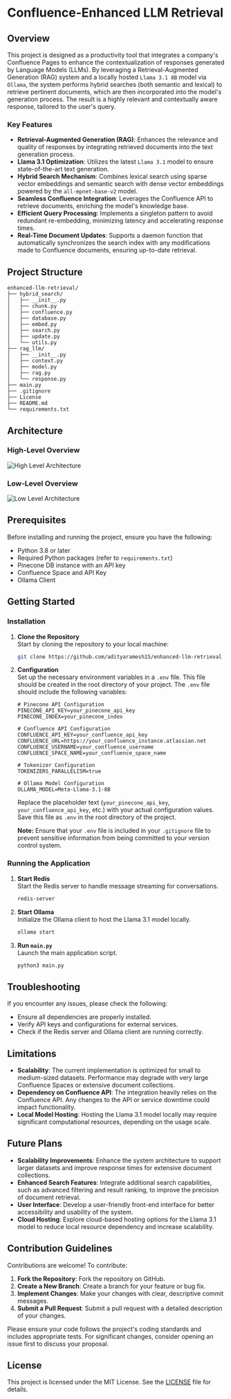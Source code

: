 # Confluence-Enhanced LLM Retrieval

## Overview

This project is designed as a productivity tool that integrates a company's Confluence Pages to enhance the contextualization of responses generated by Language Models (LLMs). By leveraging a Retrieval-Augmented Generation (RAG) system and a locally hosted `Llama 3.1 8B` model via `Ollama`, the system performs hybrid searches (both semantic and lexical) to retrieve pertinent documents, which are then incorporated into the model's generation process. The result is a highly relevant and contextually aware response, tailored to the user's query.

### Key Features

- **Retrieval-Augmented Generation (RAG)**: Enhances the relevance and quality of responses by integrating retrieved documents into the text generation process.
- **Llama 3.1 Optimization**: Utilizes the latest `Llama 3.1` model to ensure state-of-the-art text generation.
- **Hybrid Search Mechanism**: Combines lexical search using sparse vector embeddings and semantic search with dense vector embeddings powered by the `all-mpnet-base-v2` model.
- **Seamless Confluence Integration**: Leverages the Confluence API to retrieve documents, enriching the model's knowledge base.
- **Efficient Query Processing**: Implements a singleton pattern to avoid redundant re-embedding, minimizing latency and accelerating response times.
- **Real-Time Document Updates**: Supports a daemon function that automatically synchronizes the search index with any modifications made to Confluence documents, ensuring up-to-date retrieval.

## Project Structure
```
enhanced-llm-retrieval/
├── hybrid_search/
│   ├── __init__.py
│   ├── chunk.py
│   ├── confluence.py
│   ├── database.py
│   ├── embed.py
│   ├── search.py
│   ├── update.py
│   └── utils.py
├── rag_llm/
│   ├── __init__.py
│   ├── context.py
│   ├── model.py
│   ├── rag.py
│   └── response.py
├── main.py
├── .gitignore
├── License
├── README.md
└── requirements.txt
```

## Architecture

### High-Level Overview
![High Level Architecture](./images/high-level.png)

### Low-Level Overview
![Low Level Architecture](./images/low-level.png)

## Prerequisites

Before installing and running the project, ensure you have the following:

- Python 3.8 or later
- Required Python packages (refer to `requirements.txt`)
- Pinecone DB instance with an API key
- Confluence Space and API Key
- Ollama Client

## Getting Started

### Installation

1. **Clone the Repository**  
   Start by cloning the repository to your local machine:

   ```bash
   git clone https://github.com/adityaramesh15/enhanced-llm-retrieval
   ```

2. **Configuration**  
   Set up the necessary environment variables in a `.env` file. This file should be created in the root directory of your project. The `.env` file should include the following variables:

   ```plaintext
   # Pinecone API Configuration
   PINECONE_API_KEY=your_pinecone_api_key
   PINECONE_INDEX=your_pinecone_index

   # Confluence API Configuration
   CONFLUENCE_API_KEY=your_confluence_api_key
   CONFLUENCE_URL=https://your_confluence_instance.atlassian.net
   CONFLUENCE_USERNAME=your_confluence_username
   CONFLUENCE_SPACE_NAME=your_confluence_space_name

   # Tokenizer Configuration
   TOKENIZERS_PARALLELISM=true

   # Ollama Model Configuration
   OLLAMA_MODEL=Meta-Llama-3.1-8B
   ```

   Replace the placeholder text (`your_pinecone_api_key`, `your_confluence_api_key`, etc.) with your actual configuration values. Save this file as `.env` in the root directory of the project.

   **Note:** Ensure that your `.env` file is included in your `.gitignore` file to prevent sensitive information from being committed to your version control system.

### Running the Application

1. **Start Redis**  
   Start the Redis server to handle message streaming for conversations.

   ```bash
   redis-server
   ```

2. **Start Ollama**  
   Initialize the Ollama client to host the Llama 3.1 model locally.

   ```bash
   ollama start
   ```

3. **Run `main.py`**  
   Launch the main application script.

   ```bash
   python3 main.py
   ```

## Troubleshooting

If you encounter any issues, please check the following:

- Ensure all dependencies are properly installed.
- Verify API keys and configurations for external services.
- Check if the Redis server and Ollama client are running correctly.

## Limitations

- **Scalability**: The current implementation is optimized for small to medium-sized datasets. Performance may degrade with very large Confluence Spaces or extensive document collections.
- **Dependency on Confluence API**: The integration heavily relies on the Confluence API. Any changes to the API or service downtime could impact functionality.
- **Local Model Hosting**: Hosting the Llama 3.1 model locally may require significant computational resources, depending on the usage scale.

## Future Plans

- **Scalability Improvements**: Enhance the system architecture to support larger datasets and improve response times for extensive document collections.
- **Enhanced Search Features**: Integrate additional search capabilities, such as advanced filtering and result ranking, to improve the precision of document retrieval.
- **User Interface**: Develop a user-friendly front-end interface for better accessibility and usability of the system.
- **Cloud Hosting**: Explore cloud-based hosting options for the Llama 3.1 model to reduce local resource dependency and increase scalability.

## Contribution Guidelines

Contributions are welcome! To contribute:

1. **Fork the Repository**: Fork the repository on GitHub.
2. **Create a New Branch**: Create a branch for your feature or bug fix.
3. **Implement Changes**: Make your changes with clear, descriptive commit messages.
4. **Submit a Pull Request**: Submit a pull request with a detailed description of your changes.

Please ensure your code follows the project's coding standards and includes appropriate tests. For significant changes, consider opening an issue first to discuss your proposal.

## License

This project is licensed under the MIT License. See the [LICENSE](LICENSE) file for details.
